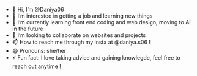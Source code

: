- 👋 Hi, I’m @Daniya06
- 👀 I’m interested in getting a job and learning new things 
- 🌱 I’m currently learning front end coding and web design, moving to AI in the future 
- 💞️ I’m looking to collaborate on websites and projects 
- 📫 How to reach me through my insta at @daniya.s06 ! 
- 😄 Pronouns: she/her
- ⚡ Fun fact: I love taking advice and gaining knowlegde, feel free to reach out anytime !

<!---
Daniya06/Daniya06 is a ✨ special ✨ repository because its `README.md` (this file) appears on your GitHub profile.
You can click the Preview link to take a look at your changes.
--->
